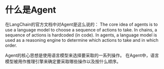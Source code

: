 # 什么是Agent
在LangChain的官方文档中对Agent是这么说的：
The core idea of agents is to use a language model to choose a sequence of actions to take. In chains, a sequence of actions is hardcoded (in code). In agents, a language model is used as a reasoning engine to determine which actions to take and in which order.

Agent的核心思想是使用语言模型来选择要采取的一系列操作。 在Agent中，语言模型被用作推理引擎来确定要采取哪些操作以及按什么顺序。